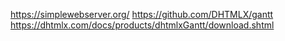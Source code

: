 https://simplewebserver.org/
https://github.com/DHTMLX/gantt
https://dhtmlx.com/docs/products/dhtmlxGantt/download.shtml
